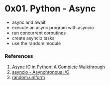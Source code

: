 # 0x01. Python - Async
- async and await
- execute an async program with asyncio 
- run concurrent coroutines
- create asyncio tasks
- use the random module


### References
1. [Async IO in Python: A Complete Walkthrough](https://realpython.com/async-io-python/)
2. [asyncio - Asynchronous I/O](https://docs.python.org/3/library/asyncio.html)
3. [random.uniform](https://docs.python.org/3/library/random.html#random.uniform)
